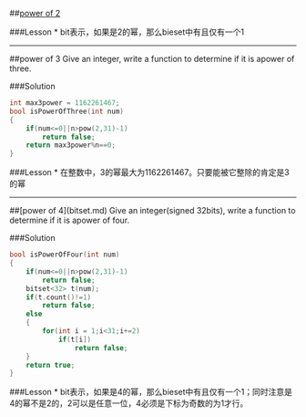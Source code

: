 ##[power of 2](bitset.md)

###Lesson
* 
bit表示，如果是2的幂，那么bieset中有且仅有一个1
<hr>
##power of 3
Give an integer, write a function to determine if it is apower of three.

###Solution
```C
int max3power = 1162261467;
bool isPowerOfThree(int num)
{
    if(num<=0||n>pow(2,31)-1)
        return false;
    return max3power%n==0;
}
```
###Lesson
* 
在整数中，3的幂最大为1162261467。只要能被它整除的肯定是3的幂

<hr>
##[power of 4](bitset.md)
Give an integer(signed 32bits), write a function to determine if it is apower of four.

###Solution
```C
bool isPowerOfFour(int num)
{
    if(num<=0||n>pow(2,31)-1)
        return false;
    bitset<32> t(num);
    if(t.count()!=1)
        return false;
    else
    {
        for(int i = 1;i<31;i+=2)
            if(t[i])
                return false;
    }
    return true;
}
```
###Lesson
* 
bit表示，如果是4的幂，那么bieset中有且仅有一个1；同时注意是4的幂不是2的，2可以是任意一位，4必须是下标为奇数的为1才行。